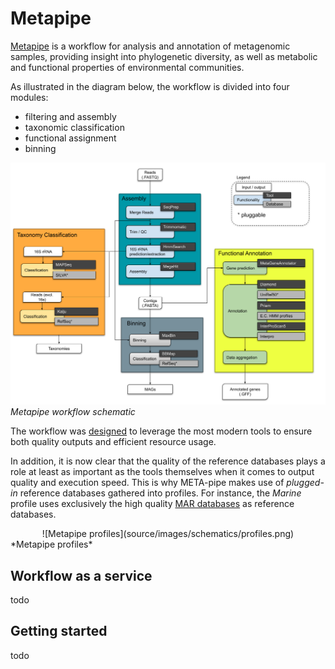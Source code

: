 # Metapipe

[Metapipe](https://https://gitlab.com/uit-sfb/metapipe) is a workflow for analysis and annotation of metagenomic samples,
providing insight into phylogenetic diversity, as well as metabolic and functional properties of environmental communities.

As illustrated in the diagram below, the workflow is divided into four modules:
  - filtering and assembly
  - taxonomic classification
  - functional assignment
  - binning

![Metapipe workflow](source/images/schematics/agnostic_metapipe_bioinf_pipeline.png)  
*Metapipe workflow schematic*

The workflow was [designed](https://munin.uit.no/handle/10037/11180) to leverage the most modern tools to 
ensure both quality outputs and efficient resource usage.

In addition, it is now clear that the quality of the reference databases plays a role at least as important
as the tools themselves when it comes to output quality and execution speed.
This is why META-pipe makes use of *plugged-in* reference databases gathered into profiles.
For instance, the *Marine* profile uses exclusively the high quality [MAR databases](https://mmp.sfb.uit.no/databases/) as reference databases.

<div align="center">
  ![Metapipe profiles](source/images/schematics/profiles.png)  
</div>
*Metapipe profiles*

## Workflow as a service

todo

## Getting started

todo